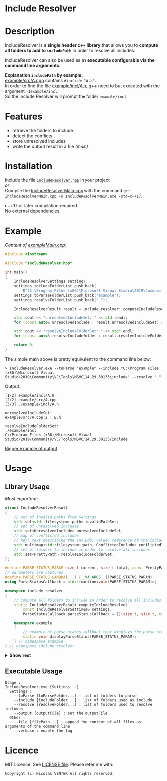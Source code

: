 # Include Resolver

# Description

IncludeResolver is a **single header c++ library** that allows you to **compute all folders to add to `includePath`** in order to resolve all includes.

IncludeResolver can also be used as an **executable configurable via the command line arguments**.

**Explanation `includePath` by example:**  
[example/src/A.cpp](example/src/A.cpp) contains	 `#include "A.h"`.  
In order to find the file [example/incl/A.h](example/incl/A.h), g++ need to but executed with the argument `-Iexample/incl`.  
So the Include Resolver will prompt the folder `example/incl`.

# Features

- retrieve the folders to include
- detect the conflicts
- store unresolved includes
- write the output result in a file *(main)*

# Installation

Include the file [`IncludeResolver.hpp`](IncludeResolver.hpp) in your project  
*or*  
Compile the [IncludeResolverMain.cpp](IncludeResolverMain.cpp) with the command `g++ IncludeResolverMain.cpp -o IncludeResolverMain.exe -std=c++17`.

c++17 or later compilation required.  
No external dependencies.

# Example

*Content of [exampleMain.cpp](exampleMain.cpp):*

```cpp
#include <iostream>

#include "IncludeResolver.hpp"

int main()
{
	IncludeResolverSettings settings;
	settings.includeFolderList.push_back(
		R"(C:\Program Files (x86)\Microsoft Visual Studio\2019\Community\VC\Tools\MSVC\14.29.30133\include)");
	settings.toParseFolderList.push_back("example");
	settings.resolveFolderList.push_back(".");

	IncludeResolverResult result = include_resolver::computeIncludeResolve(settings, include_resolver::displayParseStatus);

	std::cout << "unresolvedIncludeSet: " << std::endl;
	for (const auto& unresolvedInclude : result.unresolvedIncludeSet) std::cout << unresolvedInclude << std::endl;

	std::cout << "resolveIncludeFolderSet: " << std::endl;
	for (const auto& resolveIncludeFolder : result.resolveIncludeFolderSet) std::cout << resolveIncludeFolder << std::endl;

	return 0;
}
```

The simple main above is pretty equivalent to the command line below:
```shell
> IncludeResolver.exe --toParse "example" --include "C:\Program Files (x86)\Microsoft Visual Studio\2019\Community\VC\Tools\MSVC\14.29.30133\include" --resolve "."
```

Output:
```
[1/2] example/incl/A.h
[2/2] example/src/A.cpp
[3/3] ./example/incl/A.h

unresolvedIncludeSet:
example/src/A.cpp:2 : B.h

resolveIncludeFolderSet:
./example/incl
C:/Program Files (x86)/Microsoft Visual Studio/2019/Community/VC/Tools/MSVC/14.29.30133/include
```

[Bigger example of output](out.txt)

# Usage

## Library Usage

*Most important:*
```cpp
struct IncludeResolverResult
{
	// set of invalid paths from Settings
	std::set<std::filesystem::path> invalidPathSet;
	// set of unresolved includes
	std::set<UnresolvedInclude> unresolvedIncludeSet;
	// map of conflicted includes
	// key: text describing the include, value: reference of the include
	std::multimap<std::filesystem::path, ConflictedInclude> conflictedIncludeMap;
	// set of folders to include in order to resolve all includes
	std::set<PrettyPath> resolveIncludeFolderSet;
};

#define PARSE_STATUS_PARAM size_t current, size_t total, const PrettyPath& filePath
// parameters are captures
#define PARSE_STATUS_LAMBDA(...) [__VA_ARGS__](PARSE_STATUS_PARAM)
using ParseStatusCallback = std::function<void(PARSE_STATUS_PARAM)>;

namespace include_resolver
{
	// compute all folders to include in order to resolve all includes
	static IncludeResolverResult computeIncludeResolve(
		const IncludeResolverSettings& settings,
		ParseStatusCallback parseStatusCallback = [](size_t, size_t, const PrettyPath&) {});

	namespace example
	{
		// example of parse status callback that displays the parse status
		static void displayParseStatus(PARSE_STATUS_PARAM);
	} // namespace example
} // namespace include_resolver
```

<details>
  <summary><b>Show rest</b></summary>
 
```cpp
// small wrapper class for pretty display of path with slash instead of backslash
class PrettyPath : public std::filesystem::path
{
	using parent_type = std::filesystem::path;
	using parent_type::parent_type;

public:
	std::string prettyString() const;
	friend std::ostream& operator<<(std::ostream& os, const PrettyPath& prettyPath);
};

struct IncludeResolverSettings
{
	// list of folders to parse
	std::vector<std::filesystem::path> toParseFolderList;
	// set of folders to include in order to help resolve includes
	std::vector<std::filesystem::path> includeFolderList;
	// list of folders that can be used in order to resolve includes
	std::vector<std::filesystem::path> resolveFolderList;
};

struct IncludeLocation
{
	// file where include was unresolved
	PrettyPath filePath;
	// line of the include
	uint32_t line;

	friend bool operator<(const IncludeLocation& lhs, const IncludeLocation& rhs);

	// can be used to display include location
	friend std::ostream& operator<<(std::ostream& os, const IncludeLocation& unresolvedInclude);
};

// include that have not been resolved
struct UnresolvedInclude : public IncludeLocation
{
	// text describing the include
	std::string include;

	friend bool operator<(const UnresolvedInclude& lhs, const UnresolvedInclude& rhs);

	// can be used to display unresolved include
	friend std::ostream& operator<<(std::ostream& os, const UnresolvedInclude& unresolvedInclude);
};

// include that can be resolve in several ways
struct ConflictedInclude
{
	// set of locations where the include is done
	std::set<IncludeLocation> includeLocationSet;

	// set of folders that can all resolve the include
	std::set<PrettyPath> resolveIncludeFolderSet;

	// can be used to display conflicted include
	friend std::ostream& operator<<(std::ostream& os, const ConflictedInclude& conflictedInclude);
};

namespace std
{
	template <> struct hash<std::filesystem::path>
	{
		std::size_t operator()(const std::filesystem::path& path) const;
	};
} // namespace std
```
</details>

## Executable Usage

```
Usage :
IncludeResolver.exe [Settings...]
  Settings :
    --toParse [toParseFolder...] : list of folders to parse
    --include [includeFolder...] : list of folders used as include
    --resolve [resolveFolder...] : list of folders used to resolve includes
    --output [outputFile] : set the outputFile
  Other :
    --file [filePath...] : append the content of all files as arguments of the command line
    --verbose : enable the log
```

# Licence

MIT Licence. See [LICENSE file](LICENSE).
Please refer me with:

	Copyright (c) Nicolas VENTER All rights reserved.
